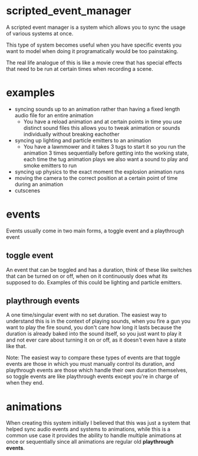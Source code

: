 # scripted_event_manager
A scripted event manager is a system which allows you to sync the usage of various systems at once.

This type of system becomes useful when you have specific events you want to model when doing it programatically would be too painstaking.

The real life analogue of this is like a movie crew that has special effects that need to be run at certain times when recording a scene.

# examples
* syncing sounds up to an animation rather than having a fixed length audio file for an entire animation
  * You have a reload animation and at certain points in time you use distinct sound files this allows you to tweak animation or sounds individually without breaking eachother
* syncing up lighting and particle emitters to an animation
  * You have a lawnmower and it takes 3 tugs to start it so you run the animation 3 times sequentially before getting into the working state, each time the tug animation plays we also want a sound to play and smoke emitters to run
* syncing up physics to the exact moment the explosion animation runs
* moving the camera to the correct position at a certain point of time during an animation
* cutscenes

# events
Events usually come in two main forms, a toggle event and a playthrough event

## toggle event
An event that can be toggled and has a duration, think of these like switches that can be turned on or off, when on it continuously does what its supposed to do. Examples of this could be lighting and particle emitters.

## playthrough events
A one time/singular event with no set duration. The easiest way to understand this is in the context of playing sounds, when you fire a gun you want to play the fire sound, you don't care how long it lasts because the duration is already baked into the sound itself, so you just want to play it and not ever care about turning it on or off, as it doesn't even have a state like that. 

Note: The easiest way to compare these types of events are that toggle events are those in which you must manually control its duration, and playthrough events are those which handle their own duration themselves, so toggle events are like playthrough events except you're in charge of when they end.

# animations
When creating this system initially I believed that this was just a system that helped sync audio events and systems to animations, while this is a common use case it provides the ability to handle multiple animations at once or sequentially since all animations are regular old **playthrough events**.
